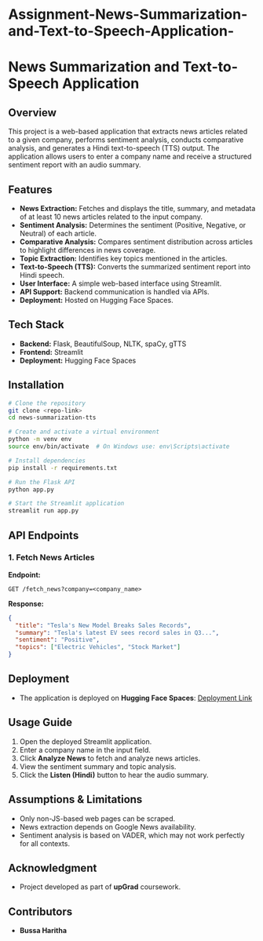 # Assignment-News-Summarization-and-Text-to-Speech-Application-
# News Summarization and Text-to-Speech Application

## Overview
This project is a web-based application that extracts news articles related to a given company, performs sentiment analysis, conducts comparative analysis, and generates a Hindi text-to-speech (TTS) output. The application allows users to enter a company name and receive a structured sentiment report with an audio summary.

## Features
- **News Extraction:** Fetches and displays the title, summary, and metadata of at least 10 news articles related to the input company.
- **Sentiment Analysis:** Determines the sentiment (Positive, Negative, or Neutral) of each article.
- **Comparative Analysis:** Compares sentiment distribution across articles to highlight differences in news coverage.
- **Topic Extraction:** Identifies key topics mentioned in the articles.
- **Text-to-Speech (TTS):** Converts the summarized sentiment report into Hindi speech.
- **User Interface:** A simple web-based interface using Streamlit.
- **API Support:** Backend communication is handled via APIs.
- **Deployment:** Hosted on Hugging Face Spaces.

## Tech Stack
- **Backend:** Flask, BeautifulSoup, NLTK, spaCy, gTTS
- **Frontend:** Streamlit
- **Deployment:** Hugging Face Spaces

## Installation
```bash
# Clone the repository
git clone <repo-link>
cd news-summarization-tts

# Create and activate a virtual environment
python -m venv env
source env/bin/activate  # On Windows use: env\Scripts\activate

# Install dependencies
pip install -r requirements.txt

# Run the Flask API
python app.py

# Start the Streamlit application
streamlit run app.py
```

## API Endpoints
### 1. Fetch News Articles
**Endpoint:**
```
GET /fetch_news?company=<company_name>
```
**Response:**
```json
{
  "title": "Tesla's New Model Breaks Sales Records",
  "summary": "Tesla's latest EV sees record sales in Q3...",
  "sentiment": "Positive",
  "topics": ["Electric Vehicles", "Stock Market"]
}
```

## Deployment
- The application is deployed on **Hugging Face Spaces**: [Deployment Link](#)

## Usage Guide
1. Open the deployed Streamlit application.
2. Enter a company name in the input field.
3. Click **Analyze News** to fetch and analyze news articles.
4. View the sentiment summary and topic analysis.
5. Click the **Listen (Hindi)** button to hear the audio summary.

## Assumptions & Limitations
- Only non-JS-based web pages can be scraped.
- News extraction depends on Google News availability.
- Sentiment analysis is based on VADER, which may not work perfectly for all contexts.

## Acknowledgment
- Project developed as part of **upGrad** coursework.

## Contributors
- **Bussa Haritha**



